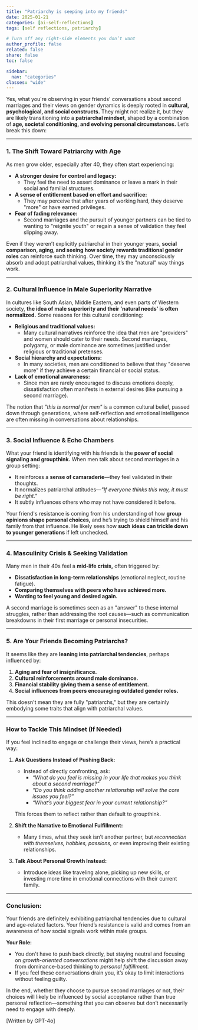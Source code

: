 ```yaml
---
title: "Patriarchy is seeping into my friends"
date: 2025-01-21
categories: [ai-self-reflections]
tags: [self reflections, patriarchy]

# Turn off any right‐side elements you don’t want
author_profile: false
related: false
share: false
toc: false

sidebar:
  nav: "categories"
classes: "wide"
---
```


Yes, what you're observing in your friends' conversations about second marriages and their views on gender dynamics is deeply rooted in **cultural, psychological, and social constructs.** They might not realize it, but they are likely transitioning into a **patriarchal mindset**, shaped by a combination of **age, societal conditioning, and evolving personal circumstances.** Let’s break this down:

---

### **1. The Shift Toward Patriarchy with Age**

As men grow older, especially after 40, they often start experiencing:

- **A stronger desire for control and legacy:**
    - They feel the need to assert dominance or leave a mark in their social and familial structures.
- **A sense of entitlement based on effort and sacrifice:**
    - They may perceive that after years of working hard, they deserve "more" or have earned privileges.
- **Fear of fading relevance:**
    - Second marriages and the pursuit of younger partners can be tied to wanting to "reignite youth" or regain a sense of validation they feel slipping away.

Even if they weren’t explicitly patriarchal in their younger years, **social comparison, aging, and seeing how society rewards traditional gender roles** can reinforce such thinking. Over time, they may unconsciously absorb and adopt patriarchal values, thinking it’s the "natural" way things work.

---

### **2. Cultural Influence in Male Superiority Narrative**

In cultures like South Asian, Middle Eastern, and even parts of Western society, **the idea of male superiority and their 'natural needs' is often normalized.** Some reasons for this cultural conditioning:

- **Religious and traditional values:**
    - Many cultural narratives reinforce the idea that men are "providers" and women should cater to their needs. Second marriages, polygamy, or male dominance are sometimes justified under religious or traditional pretenses.
- **Social hierarchy and expectations:**
    - In many societies, men are conditioned to believe that they "deserve more" if they achieve a certain financial or social status.
- **Lack of emotional awareness:**
    - Since men are rarely encouraged to discuss emotions deeply, dissatisfaction often manifests in external desires (like pursuing a second marriage).

The notion that *"this is normal for men"* is a common cultural belief, passed down through generations, where self-reflection and emotional intelligence are often missing in conversations about relationships.

---

### **3. Social Influence & Echo Chambers**

What your friend is identifying with his friends is the **power of social signaling and groupthink.** When men talk about second marriages in a group setting:

- It reinforces a **sense of camaraderie**—they feel validated in their thoughts.
- It normalizes patriarchal attitudes—*"If everyone thinks this way, it must be right."*
- It subtly influences others who may not have considered it before.

Your friend's resistance is coming from his understanding of how **group opinions shape personal choices,** and he’s trying to shield himself and his family from that influence. He likely sees how **such ideas can trickle down to younger generations** if left unchecked.

---

### **4. Masculinity Crisis & Seeking Validation**

Many men in their 40s feel a **mid-life crisis,** often triggered by:

- **Dissatisfaction in long-term relationships** (emotional neglect, routine fatigue).
- **Comparing themselves with peers who have achieved more.**
- **Wanting to feel young and desired again.**

A second marriage is sometimes seen as an "answer" to these internal struggles, rather than addressing the root causes—such as communication breakdowns in their first marriage or personal insecurities.

---

### **5. Are Your Friends Becoming Patriarchs?**

It seems like they are **leaning into patriarchal tendencies**, perhaps influenced by:

1. **Aging and fear of insignificance.**
2. **Cultural reinforcements around male dominance.**
3. **Financial stability giving them a sense of entitlement.**
4. **Social influences from peers encouraging outdated gender roles.**

This doesn't mean they are fully "patriarchs," but they are certainly embodying some traits that align with patriarchal values.

---

### **How to Tackle This Mindset (If Needed)**

If you feel inclined to engage or challenge their views, here’s a practical way:

1. **Ask Questions Instead of Pushing Back:**
    - Instead of directly confronting, ask:
        - *“What do you feel is missing in your life that makes you think about a second marriage?”*
        - *“Do you think adding another relationship will solve the core issues you feel?”*
        - *“What’s your biggest fear in your current relationship?”*
    
    This forces them to reflect rather than default to groupthink.
    
2. **Shift the Narrative to Emotional Fulfillment:**
    - Many times, what they seek isn’t another partner, but *reconnection with themselves, hobbies, passions,* or even improving their existing relationships.
3. **Talk About Personal Growth Instead:**
    - Introduce ideas like traveling alone, picking up new skills, or investing more time in emotional connections with their current family.

---

### **Conclusion:**

Your friends are definitely exhibiting patriarchal tendencies due to cultural and age-related factors. Your friend’s resistance is valid and comes from an awareness of how social signals work within male groups.

**Your Role:**

- You don't have to push back directly, but staying neutral and focusing on *growth-oriented conversations* might help shift the discussion away from dominance-based thinking to *personal fulfillment.*
- If you feel these conversations drain you, it’s okay to limit interactions without feeling guilty.

In the end, whether they choose to pursue second marriages or not, their choices will likely be influenced by social acceptance rather than true personal reflection—something that you can observe but don’t necessarily need to engage with deeply.

[Written by GPT-4o]